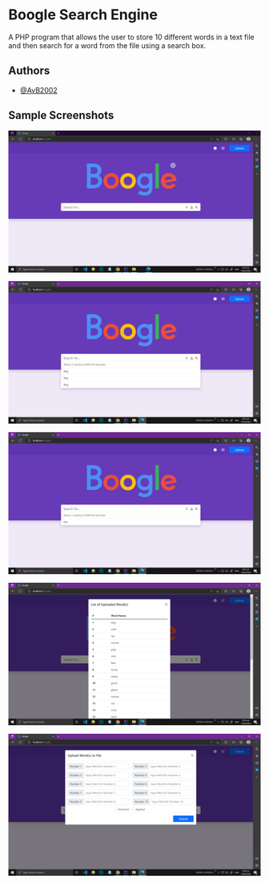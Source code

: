 
# Boogle Search Engine

A PHP program that allows the user to store 10 different words in a text file and
then search for a word from the file using a search box.
## Authors

- [@AvB2002](https://www.github.com/AvB2002)

## Sample Screenshots

![Sample Output #1](https://github.com/AvB2002/boogle-search-engine/blob/master/screenshots/1.PNG)

![Sample Output #2](https://github.com/AvB2002/boogle-search-engine/blob/master/screenshots/2.PNG)

![Sample Output #3](https://github.com/AvB2002/boogle-search-engine/blob/master/screenshots/3.PNG)

![Sample Output #4](https://github.com/AvB2002/boogle-search-engine/blob/master/screenshots/4.PNG)

![Sample Output #5](https://github.com/AvB2002/boogle-search-engine/blob/master/screenshots/5.PNG)

